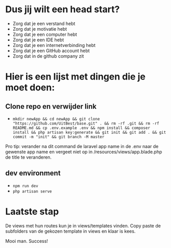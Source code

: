 # Dus jij wilt een head start?
- Zorg dat je een verstand hebt
- Zorg dat je motivatie hebt
- Zorg dat je een computer hebt
- Zorg dat je een IDE hebt
- Zorg dat je een internetverbinding hebt
- Zorg dat je een GitHub account hebt
- Zorg dat in de github company zit

# Hier is een lijst met dingen die je moet doen:
## Clone repo en verwijder link
- ```mkdir newApp && cd newApp && git clone "https://github.com/UitBest/base.git" . && rm -rf .git && rm -rf README.md && cp .env.example .env && npm install && composer install && php artisan key:generate && git init && git add . && git commit -m "init" && git branch -M master```

Pro tip: verander na dit command de laravel app name in de .env naar de gewenste app name en vergeet niet op in /resources/views/app.blade.php de title te veranderen.

## dev environment
- ```npm run dev```
- ```php artisan serve```

# Laatste stap

De views met hun routes kun je in views/templates vinden. Copy paste de subfolders van de gekozen template in views en klaar is kees.

Mooi man. Success!
